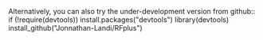 Alternatively, you can also try the under-development version from github::
if (!require(devtools)) install.packages("devtools")
library(devtools)
install_github("Jonnathan-Landi/RFplus")
